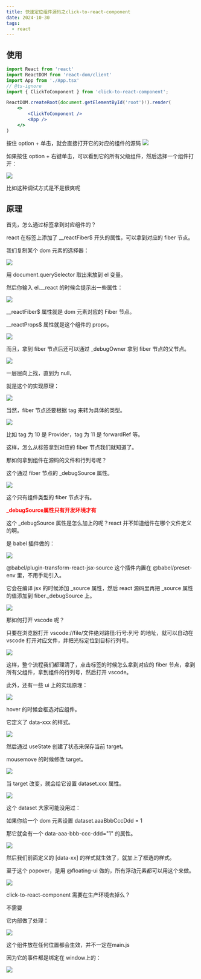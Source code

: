 ```yaml
---
title: 快速定位组件源码之click-to-react-component
date: 2024-10-30
tags:
  - react
---
```


## 使用

```jsx
import React from 'react'
import ReactDOM from 'react-dom/client'
import App from './App.tsx'
// @ts-ignore
import { ClickToComponent } from 'click-to-react-component';

ReactDOM.createRoot(document.getElementById('root')!).render(
    <>
        <ClickToComponent />
        <App />
    </>
)
```

按住 option + 单击，就会直接打开它的对应的组件的源码
<img src="../public/ksdw.gif">

如果按住 option + 右键单击，可以看到它的所有父级组件，然后选择一个组件打开：

<img src="../public/ksdw.png">


比如这种调试方式是不是很爽呢

## 原理

首先，怎么通过标签拿到对应组件的？

react 在标签上添加了 __reactFiber$ 开头的属性，可以拿到对应的 fiber 节点。

我们复制某个 dom 元素的选择器：

<img src="../public/ksdw1.png">

用 document.querySelector 取出来放到 el 变量。

然后你输入 el.__react 的时候会提示出一些属性：

<img src="../public/ksdw2.png">

__reactFiber$ 属性就是 dom 元素对应的 Fiber 节点。

__reactProps$ 属性就是这个组件的 props。

<img src="../public/ksdw3.png">


而且，拿到 fiber 节点后还可以通过 _debugOwner 拿到 fiber 节点的父节点。

<img src="../public/ksdw4.png">

一层层向上找，直到为 null，

就是这个的实现原理：

<img src="../public/ksdw5.png">

当然，fiber 节点还要根据 tag 来转为具体的类型。

<img src="../public/ksdw6.png">

比如 tag 为 10 是 Provider，tag 为 11 是 forwardRef 等。

这样，怎么从标签拿到对应的 fiber 节点我们就知道了。

那如何拿到组件在源码的文件和行列号呢？

这个通过 fiber 节点的 _debugSource 属性。

<img src="../public/ksdw7.png">

这个只有组件类型的 fiber 节点才有。

<b style="color:red">_debugSource属性只有开发环境才有</b>

这个 _debugSource 属性是怎么加上的呢？react 并不知道组件在哪个文件定义的啊。

是 babel 插件做的：

<img src="../public/ksdw8.png">

@babel/plugin-transform-react-jsx-source 这个插件内置在 @babel/preset-env 里，不用手动引入。

它会在编译 jsx 的时候添加 _source 属性，然后 react 源码里再把 _source 属性的值添加到 fiber._debugSource 上。

<img src="../public/ksdw9.png">

那如何打开 vscode 呢？

只要在浏览器打开 vscode://file/文件绝对路径:行号:列号 的地址，就可以自动在 vscode 打开对应文件，并把光标定位到目标行列号。

<img src="../public/ksdw10.png">

这样，整个流程我们都理清了，点击标签的时候怎么拿到对应的 fiber 节点，拿到所有父组件，拿到组件的行列号，然后打开 vscode。

此外，还有一些 ui 上的实现原理：

<img src="../public/ksdw11.gif">

hover 的时候会框选对应组件。

它定义了 data-xxx 的样式。

<img src="../public/ksdw12.png">

然后通过 useState 创建了状态来保存当前 target。

mousemove 的时候修改 target。

<img src="../public/ksdw13.png">

当 target 改变，就会给它设置 dataset.xxx 属性。

<img src="../public/ksdw14.png">

这个 dataset 大家可能没用过：

如果你给一个 dom 元素设置 dataset.aaaBbbCccDdd = 1

那它就会有一个 data-aaa-bbb-ccc-ddd="1" 的属性。

<img src="../public/ksdw15.png">

然后我们前面定义的 [data-xx] 的样式就生效了，就加上了框选的样式。

至于这个 popover，是用 @floating-ui 做的，所有浮动元素都可以用这个来做。

<img src="../public/ksdw16.png">


click-to-react-component 需要在生产环境去掉么？

不需要

它内部做了处理：

<img src="../public/ksdw17.png">

这个组件放在任何位置都会生效，并不一定在main.js

因为它的事件都是绑定在 window上的：

<img src="../public/ksdw18.png">
